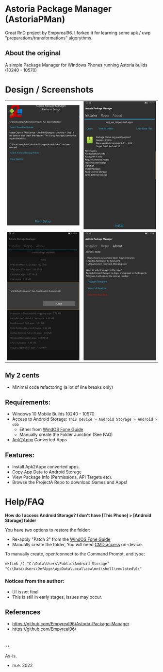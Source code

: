 # Astoria Package Manager (AstoriaPMan)
Great RnD project by Empyreal96. I forked it for learning some apk / uwp "preparations/transformations" algorythms. 

## About the original

A simple Package Manager for Windows Phones running Astoria builds (10240 - 10570) 

# Design / Screenshots
<table><tr>
<td> <img src="Images/shot1.png" alt="Drawing" style="width: 320px;"/> </td>
<td> <img src="Images/shot2.png" alt="Drawing" style="width: 320px;"/> </td>
</tr>
<tr>
<td> <img src="Images/shot3.png" alt="Drawing" style="width: 320px;"/> </td>
<td> <img src="Images/shot4.png" alt="Drawing" style="width: 320px;"/> </td>
</tr></table>

## My 2 cents
- Minimal code refactoring (a lot of line breaks only)

## Requirements:

- Windows 10 Mobile Builds 10240 - 10570
- Access to Android Storage: `This Device > Android Storage > Android > obb`
  - Either from [WindOS Fone Guide](https://youtu.be/vP-z8jVXVBQ)
  - Manually create the Folder Junction (See FAQ)
- [Apk2Appx](https://github.com/fadilfadz01/Apk2Appx_Converter) Converted Apps


## Features:
- Install Apk2Appx converted apps.
- Copy App Data to Android Storage
- View Package Info (Permissions, API Targets etc).
- Browse the ProjectA Repo to download Games and Apps!


# Help/FAQ

**How do I access Android Storage? I don't have [This Phone] > [Android Storage] folder**

You have two options to restore the folder:

- Re-apply "Patch 2" from the [WindOS Fone Guide](https://youtu.be/vP-z8jVXVBQ)
- Manually create the folder, You will need [CMD access](https://github.com/fadilfadz01/CMD.Injector) on-device.  

To manually create, open/connect to the Command Prompt, and type:

`mklink /J "C:\Data\Users\Public\Android Storage" "C:\Data\Users\DefApps\AppData\Local\aow\mnt\shell\emulated\0\" `


### Notices from the author:
- UI is not final 
- This is still in early stages, issues may occur.

## References
- https://github.com/Empyreal96/Astoria-Package-Manager
- https://github.com/Empyreal96/

## ..
As-is.

- m.e. 2022
